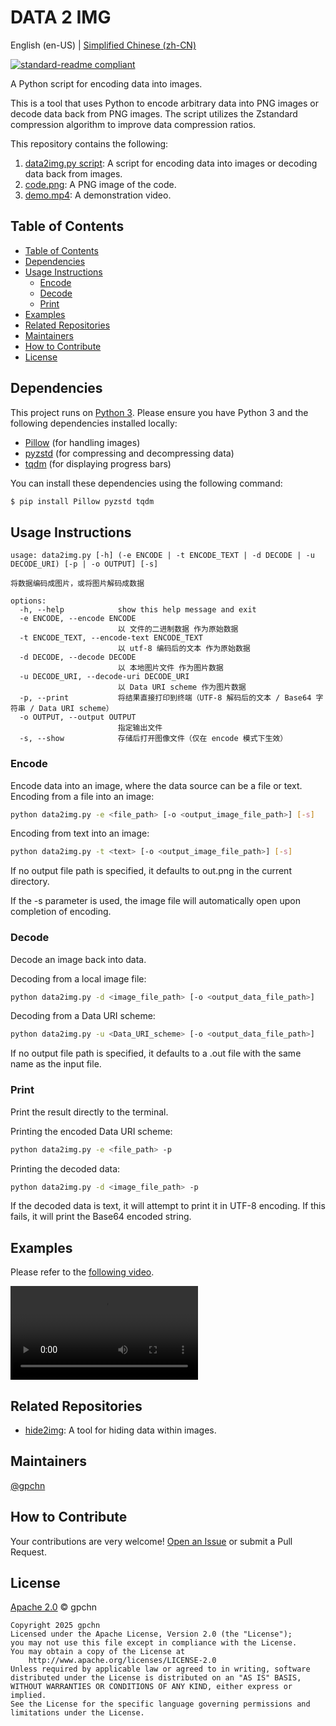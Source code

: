 # DATA 2 IMG

English (en-US) | [Simplified Chinese (zh-CN)](README.zh-CN.md)

[![standard-readme compliant](https://img.shields.io/badge/readme%20style-standard-brightgreen.svg?style=flat-square)](https://github.com/RichardLitt/standard-readme)

A Python script for encoding data into images.

This is a tool that uses Python to encode arbitrary data into PNG images or decode data back from PNG images. The script utilizes the Zstandard compression algorithm to improve data compression ratios.

This repository contains the following:

1. [data2img.py script](data2img.py): A script for encoding data into images or decoding data back from images.
2. [code.png](code.png): A PNG image of the code.
3. [demo.mp4](demo.mp4): A demonstration video.

## Table of Contents

- [Table of Contents](#table-of-contents)
- [Dependencies](#dependencies)
- [Usage Instructions](#usage-instructions)
  - [Encode](#encode)
  - [Decode](#decode)
  - [Print](#print)
- [Examples](#examples)
- [Related Repositories](#related-repositories)
- [Maintainers](#maintainers)
- [How to Contribute](#how-to-contribute)
- [License](#license)

## Dependencies

This project runs on [Python 3](https://www.python.org/). Please ensure you have Python 3 and the following dependencies installed locally:

- [Pillow](https://pypi.org/project/Pillow/) (for handling images)
- [pyzstd](https://pypi.org/project/pyzstd/) (for compressing and decompressing data)
- [tqdm](https://pypi.org/project/tqdm/) (for displaying progress bars)

You can install these dependencies using the following command:

```sh
$ pip install Pillow pyzstd tqdm
```

## Usage Instructions

```
usage: data2img.py [-h] (-e ENCODE | -t ENCODE_TEXT | -d DECODE | -u DECODE_URI) [-p | -o OUTPUT] [-s]

将数据编码成图片，或将图片解码成数据

options:
  -h, --help            show this help message and exit
  -e ENCODE, --encode ENCODE
                        以 文件的二进制数据 作为原始数据
  -t ENCODE_TEXT, --encode-text ENCODE_TEXT
                        以 utf-8 编码后的文本 作为原始数据
  -d DECODE, --decode DECODE
                        以 本地图片文件 作为图片数据
  -u DECODE_URI, --decode-uri DECODE_URI
                        以 Data URI scheme 作为图片数据
  -p, --print           将结果直接打印到终端（UTF-8 解码后的文本 / Base64 字符串 / Data URI scheme）        
  -o OUTPUT, --output OUTPUT
                        指定输出文件
  -s, --show            存储后打开图像文件（仅在 encode 模式下生效）
```

### Encode

Encode data into an image, where the data source can be a file or text.
Encoding from a file into an image:

```bash
python data2img.py -e <file_path> [-o <output_image_file_path>] [-s]
```

Encoding from text into an image:

```bash
python data2img.py -t <text> [-o <output_image_file_path>] [-s]
```

If no output file path is specified, it defaults to out.png in the current directory.

If the -s parameter is used, the image file will automatically open upon completion of encoding.

### Decode

Decode an image back into data.

Decoding from a local image file:

```bash
python data2img.py -d <image_file_path> [-o <output_data_file_path>]
```

Decoding from a Data URI scheme:

```bash
python data2img.py -u <Data_URI_scheme> [-o <output_data_file_path>]
```

If no output file path is specified, it defaults to a .out file with the same name as the input file.

### Print

Print the result directly to the terminal.

Printing the encoded Data URI scheme:

```bash
python data2img.py -e <file_path> -p
```

Printing the decoded data:

```bash
python data2img.py -d <image_file_path> -p
```

If the decoded data is text, it will attempt to print it in UTF-8 encoding. If this fails, it will print the Base64 encoded string.

## Examples

Please refer to the [following video](demo.mp4).

![demo video](demo.mp4)

## Related Repositories

- [hide2img](https://github.com/gpchn/hide2img): A tool for hiding data within images.

## Maintainers

[@gpchn](https://github.com/gpchn)

## How to Contribute

Your contributions are very welcome! [Open an Issue](https://github.com/gpchn/data2img/issues/new) or submit a Pull Request.

<!--### Contributors
Thank you to the following people who have participated in the project:
<a href="graphs/contributors"><img src="https://opencollective.com/standard-readme/contributors.svg?width=890&button=false" /></a>-->

## License

[Apache 2.0](LICENSE) © gpchn

```
Copyright 2025 gpchn
Licensed under the Apache License, Version 2.0 (the "License");
you may not use this file except in compliance with the License.
You may obtain a copy of the License at
    http://www.apache.org/licenses/LICENSE-2.0
Unless required by applicable law or agreed to in writing, software
distributed under the License is distributed on an "AS IS" BASIS,
WITHOUT WARRANTIES OR CONDITIONS OF ANY KIND, either express or implied.
See the License for the specific language governing permissions and
limitations under the License.
```